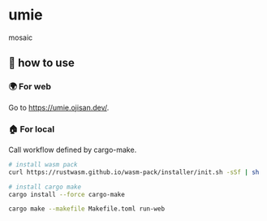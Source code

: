 # umie

mosaic

## 🤘 how to use

### 🌍 For web

Go to https://umie.ojisan.dev/.

### 🏠 For local

Call workflow defined by cargo-make.

```sh
# install wasm pack
curl https://rustwasm.github.io/wasm-pack/installer/init.sh -sSf | sh

# install cargo make
cargo install --force cargo-make

cargo make --makefile Makefile.toml run-web
```
